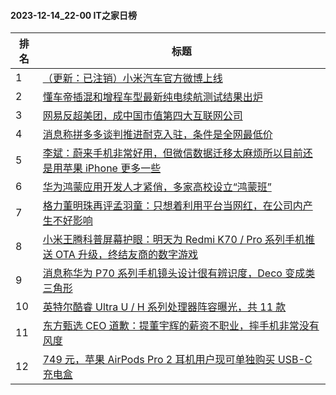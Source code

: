 #### 2023-12-14_22-00  IT之家日榜

| 排名 | 标题|
| --- | ---|
| 1 | [（更新：已注销）小米汽车官方微博上线](https://www.ithome.com/0/739/124.htm) |
| 2 | [懂车帝插混和增程车型最新纯电续航测试结果出炉](https://www.ithome.com/0/739/175.htm) |
| 3 | [网易反超美团，成中国市值第四大互联网公司](https://www.ithome.com/0/739/142.htm) |
| 4 | [消息称拼多多谈判推进耐克入驻，条件是全网最低价](https://www.ithome.com/0/739/179.htm) |
| 5 | [李斌：蔚来手机非常好用，但微信数据迁移太麻烦所以目前还是用苹果 iPhone 更多一些](https://www.ithome.com/0/739/282.htm) |
| 6 | [华为鸿蒙应用开发人才紧俏，多家高校设立“鸿蒙班”](https://www.ithome.com/0/739/240.htm) |
| 7 | [格力董明珠再评孟羽童：只想着利用平台当网红，在公司内产生不好影响](https://www.ithome.com/0/739/247.htm) |
| 8 | [小米王腾科普屏幕护眼：明天为 Redmi K70 / Pro 系列手机推送 OTA 升级，终结友商的数字游戏](https://www.ithome.com/0/739/286.htm) |
| 9 | [消息称华为 P70 系列手机镜头设计很有辨识度，Deco 变成类三角形](https://www.ithome.com/0/739/242.htm) |
| 10 | [英特尔酷睿 Ultra U / H 系列处理器阵容曝光，共 11 款](https://www.ithome.com/0/739/062.htm) |
| 11 | [东方甄选 CEO 道歉：提董宇辉的薪资不职业，摔手机非常没有风度](https://www.ithome.com/0/739/293.htm) |
| 12 | [749 元，苹果 AirPods Pro 2 耳机用户现可单独购买 USB-C 充电盒](https://www.ithome.com/0/739/072.htm) |
